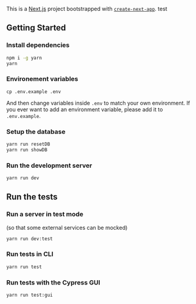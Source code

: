 This is a [Next.js](https://nextjs.org/) project bootstrapped with [`create-next-app`](https://github.com/vercel/next.js/tree/canary/packages/create-next-app).
test

## Getting Started

### Install dependencies

```sh
npm i -g yarn
yarn
```

### Environement variables

```
cp .env.example .env
```

And then change variables inside `.env` to match your own environment.
If you ever want to add an environment variable, please add it to `.env.example`.

### Setup the database

```sh
yarn run resetDB
yarn run showDB
```

### Run the development server

```bash
yarn run dev
```

## Run the tests

### Run a server in test mode

(so that some external services can be mocked)

```sh
yarn run dev:test
```

### Run tests in CLI

```sh
yarn run test
```

### Run tests with the Cypress GUI

```sh
yarn run test:gui
```
